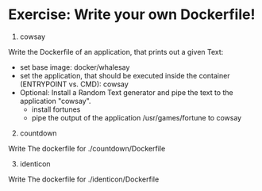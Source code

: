 Exercise: Write your own Dockerfile!
====================================

1) cowsay

Write the Dockerfile of an application, that prints out a given Text:

- set base image: docker/whalesay
- set the application, that should be executed inside the container (ENTRYPOINT vs. CMD): cowsay
- Optional: Install a Random Text generator and pipe the text to the application "cowsay".
    - install fortunes
    - pipe the output of the application /usr/games/fortune to cowsay

2) countdown

Write The dockerfile for ./countdown/Dockerfile

3) identicon

Write The dockerfile for ./identicon/Dockerfile